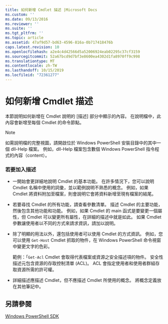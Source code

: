 ```yaml
---
title: 如何新增 Cmdlet 描述 |Microsoft Docs
ms.custom: ''
ms.date: 09/13/2016
ms.reviewer: ''
ms.suite: ''
ms.tgt_pltfrm: ''
ms.topic: article
ms.assetid: 47af9d57-bd63-4596-816a-0b717418476b
caps.latest.revision: 10
ms.openlocfilehash: a2e4c4d42566d5a52006924eab02295c37cf3159
ms.sourcegitcommit: 52a67bcd9d7bf3e8600ea4302d1fa8970ff9c998
ms.translationtype: MT
ms.contentlocale: zh-TW
ms.lasthandoff: 10/15/2019
ms.locfileid: "72361277"
---
```

# <a name="how-to-add-a-cmdlet-description"></a>如何新增 Cmdlet 描述

本節說明如何新增在 Cmdlet 說明的 [描述] 部分中顯示的內容。 在說明檔中，此內容會新增至每個 Cmdlet 的命令節點。

> [!NOTE]
> 如需說明檔的完整視圖，請開啟位於 Windows PowerShell 安裝目錄中的其中一個 dll-Help 檔案。 例如，dll-Help 檔案包含數個 Windows PowerShell 指令程式的內容（content）。

### <a name="to-add-a-description"></a>若要加入描述

- 一開始會更詳細地說明 Cmdlet 的基本功能。 在許多情況下，您可以說明 Cmdlet 名稱中使用的詞彙，並以範例說明不熟悉的概念。 例如，如果 Cmdlet 將資料附加至檔案，則會說明它會將資料新增至現有檔案的結尾。

- 若要尋找 Cmdlet 的所有功能，請查看參數清單。 描述 Cmdlet 的主要功能，然後包含其他功能和功能。 例如，如果 Cmdlet 的 main 函式是要變更一個屬性，但 Cmdlet 可以變更所有屬性，在詳細的描述中就是如此。 如果 Cmdlet 參數讓使用者以不同的方式來請求資訊，請加以說明。

- 除了明顯的用法以外，還包括使用者可以使用 Cmdlet 的方式資訊。 例如，您可以使用 `Get-Host` Cmdlet 抓取的物件，在 Windows PowerShell 命令視窗中變更文字的色彩。

  範例：「`Get-Acl` Cmdlet 會取得代表檔案或資源之安全描述項的物件。 安全性描述元包含資源的存取控制清單 (ACL)。 ACL 會指定使用者和使用者群組存取資源所需的許可權。

- 詳細描述應描述 Cmdlet，但不應描述 Cmdlet 所使用的概念。 將概念定義放在其他筆記中。

## <a name="see-also"></a>另請參閱

[Windows PowerShell SDK](../windows-powershell-reference.md)
